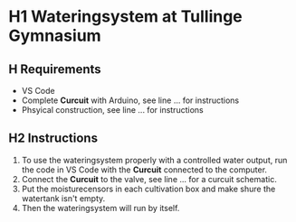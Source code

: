 # H1 Wateringsystem at Tullinge Gymnasium

## H Requirements
* VS Code
* Complete **Curcuit** with Arduino, see line ... for instructions
* Phsyical construction, see line ... for instructions

## H2 Instructions
1. To use the wateringsystem properly with a controlled water output, run the code in VS Code with the **Curcuit** connected to the computer.
2. Connect the **Curcuit** to the valve, see line ... for a curcuit schematic.
3. Put the moisturecensors in each cultivation box and make shure the watertank isn't empty.
4. Then the wateringsystem will run by itself.
